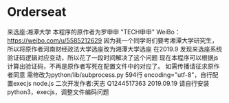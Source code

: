 # Orderseat
来选座:湘潭大学
 本程序的原作者为罗申申 "TECH申申" WeiBo：https://weibo.com/u/5585212629
  因为我一个同学哥们要考湘潭大学研究生，所以将原作者河南财经政法大学选座改为湘潭大学选座
在2019.9 发现来选座系统验证码逻辑对应变动，所以花了一段时间解决了这个问题
现在本程序可以根据js计算出验证码，不再是原作者写死在配置文件中的对应了。
如需传播请征求原作者同意
需修改为python/lib/subprocess.py 594行 encoding="utf-8"，自行配置execjs node.js
二次开发作者:天志 Q1244517363
2019.09.19
请自行安装python3，execjs，调整文件编码问题
